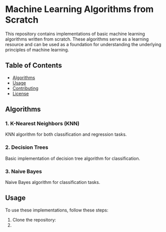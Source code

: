 # Machine Learning Algorithms from Scratch

This repository contains implementations of basic machine learning algorithms written from scratch. These algorithms serve as a learning resource and can be used as a foundation for understanding the underlying principles of machine learning.

## Table of Contents

- [Algorithms](#algorithms)
- [Usage](#usage)
- [Contributing](#contributing)
- [License](#license)

## Algorithms

### 1. K-Nearest Neighbors (KNN)

KNN algorithm for both classification and regression tasks.

### 2. Decision Trees

Basic implementation of decision tree algorithm for classification.

### 3. Naive Bayes

Naive Bayes algorithm for classification tasks.

## Usage

To use these implementations, follow these steps:

1. Clone the repository:
2. 
